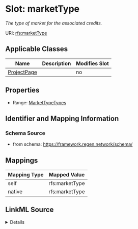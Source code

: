 

# Slot: marketType


_The type of market for the associated credits._





URI: [rfs:marketType](https://framework.regen.network/schema/marketType)



<!-- no inheritance hierarchy -->





## Applicable Classes

| Name | Description | Modifies Slot |
| --- | --- | --- |
| [ProjectPage](ProjectPage.md) |  |  no  |







## Properties

* Range: [MarketTypeTypes](MarketTypeTypes.md)





## Identifier and Mapping Information







### Schema Source


* from schema: https://framework.regen.network/schema/




## Mappings

| Mapping Type | Mapped Value |
| ---  | ---  |
| self | rfs:marketType |
| native | rfs:marketType |




## LinkML Source

<details>
```yaml
name: marketType
description: The type of market for the associated credits.
from_schema: https://framework.regen.network/schema/
rank: 1000
slot_uri: rfs:marketType
alias: marketType
domain_of:
- ProjectPage
range: MarketTypeTypes

```
</details>